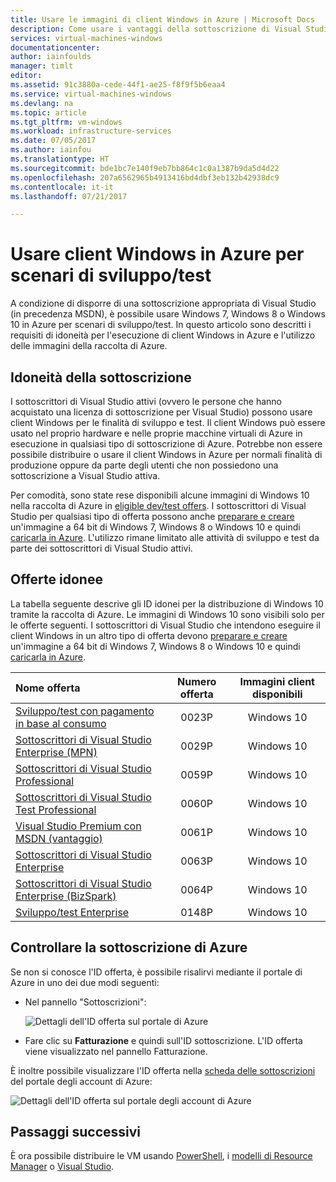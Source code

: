 ```yaml
---
title: Usare le immagini di client Windows in Azure | Microsoft Docs
description: Come usare i vantaggi della sottoscrizione di Visual Studio per distribuire Windows 7, Windows 8 o Windows 10 in Azure per scenari di sviluppo/test
services: virtual-machines-windows
documentationcenter: 
author: iainfoulds
manager: timlt
editor: 
ms.assetid: 91c3880a-cede-44f1-ae25-f8f9f5b6eaa4
ms.service: virtual-machines-windows
ms.devlang: na
ms.topic: article
ms.tgt_pltfrm: vm-windows
ms.workload: infrastructure-services
ms.date: 07/05/2017
ms.author: iainfou
ms.translationtype: HT
ms.sourcegitcommit: bde1bc7e140f9eb7bb864c1c0a1387b9da5d4d22
ms.openlocfilehash: 207a6562965b4913416bd4dbf3eb132b42938dc9
ms.contentlocale: it-it
ms.lasthandoff: 07/21/2017

---
```

# <a name="use-windows-client-in-azure-for-devtest-scenarios"></a>Usare client Windows in Azure per scenari di sviluppo/test
A condizione di disporre di una sottoscrizione appropriata di Visual Studio (in precedenza MSDN), è possibile usare Windows 7, Windows 8 o Windows 10 in Azure per scenari di sviluppo/test. In questo articolo sono descritti i requisiti di idoneità per l'esecuzione di client Windows in Azure e l'utilizzo delle immagini della raccolta di Azure.

## <a name="subscription-eligibility"></a>Idoneità della sottoscrizione
I sottoscrittori di Visual Studio attivi (ovvero le persone che hanno acquistato una licenza di sottoscrizione per Visual Studio) possono usare client Windows per le finalità di sviluppo e test. Il client Windows può essere usato nel proprio hardware e nelle proprie macchine virtuali di Azure in esecuzione in qualsiasi tipo di sottoscrizione di Azure. Potrebbe non essere possibile distribuire o usare il client Windows in Azure per normali finalità di produzione oppure da parte degli utenti che non possiedono una sottoscrizione a Visual Studio attiva.

Per comodità, sono state rese disponibili alcune immagini di Windows 10 nella raccolta di Azure in [eligible dev/test offers](#eligible-offers). I sottoscrittori di Visual Studio per qualsiasi tipo di offerta possono anche [preparare e creare](prepare-for-upload-vhd-image.md) un'immagine a 64 bit di Windows 7, Windows 8 o Windows 10 e quindi [caricarla in Azure](upload-generalized-managed.md). L'utilizzo rimane limitato alle attività di sviluppo e test da parte dei sottoscrittori di Visual Studio attivi.

## <a name="eligible-offers"></a>Offerte idonee
La tabella seguente descrive gli ID idonei per la distribuzione di Windows 10 tramite la raccolta di Azure. Le immagini di Windows 10 sono visibili solo per le offerte seguenti. I sottoscrittori di Visual Studio che intendono eseguire il client Windows in un altro tipo di offerta devono [preparare e creare](prepare-for-upload-vhd-image.md) un'immagine a 64 bit di Windows 7, Windows 8 o Windows 10 e quindi [caricarla in Azure](upload-generalized-managed.md).

| Nome offerta | Numero offerta | Immagini client disponibili |
|:--- |:---:|:---:|
| [Sviluppo/test con pagamento in base al consumo](https://azure.microsoft.com/offers/ms-azr-0023p/) |0023P |Windows 10 |
| [Sottoscrittori di Visual Studio Enterprise (MPN)](https://azure.microsoft.com/offers/ms-azr-0029p/) |0029P |Windows 10 |
| [Sottoscrittori di Visual Studio Professional](https://azure.microsoft.com/offers/ms-azr-0059p/) |0059P |Windows 10 |
| [Sottoscrittori di Visual Studio Test Professional](https://azure.microsoft.com/offers/ms-azr-0060p/) |0060P |Windows 10 |
| [Visual Studio Premium con MSDN (vantaggio)](https://azure.microsoft.com/offers/ms-azr-0061p/) |0061P |Windows 10 |
| [Sottoscrittori di Visual Studio Enterprise](https://azure.microsoft.com/offers/ms-azr-0063p/) |0063P |Windows 10 |
| [Sottoscrittori di Visual Studio Enterprise (BizSpark)](https://azure.microsoft.com/offers/ms-azr-0064p/) |0064P |Windows 10 |
| [Sviluppo/test Enterprise](https://azure.microsoft.com/ofers/ms-azr-0148p/) |0148P |Windows 10 |

## <a name="check-your-azure-subscription"></a>Controllare la sottoscrizione di Azure
Se non si conosce l'ID offerta, è possibile risalirvi mediante il portale di Azure in uno dei due modi seguenti:  

- Nel pannello "Sottoscrizioni":

  ![Dettagli dell'ID offerta sul portale di Azure](./media/client-images/offer-id-azure-portal.png) 

- Fare clic su **Fatturazione** e quindi sull'ID sottoscrizione. L'ID offerta viene visualizzato nel pannello Fatturazione.

È inoltre possibile visualizzare l'ID offerta nella [scheda delle sottoscrizioni](http://account.windowsazure.com/Subscriptions) del portale degli account di Azure:

![Dettagli dell'ID offerta sul portale degli account di Azure](./media/client-images/offer-id-azure-account-portal.png) 

## <a name="next-steps"></a>Passaggi successivi
È ora possibile distribuire le VM usando [PowerShell](quick-create-powershell.md), i [modelli di Resource Manager](ps-template.md) o [Visual Studio](../../vs-azure-tools-resource-groups-deployment-projects-create-deploy.md).


